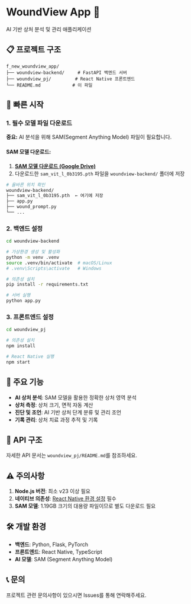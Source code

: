 # WoundView App 🏥

AI 기반 상처 분석 및 관리 애플리케이션

## 📋 프로젝트 구조

```
f_new_woundview_app/
├── woundview-backend/     # FastAPI 백엔드 서버
├── woundview_pj/         # React Native 프론트엔드
└── README.md            # 이 파일
```

## 🚀 빠른 시작

### 1. 필수 모델 파일 다운로드

**중요:** AI 분석을 위해 SAM(Segment Anything Model) 파일이 필요합니다.

#### SAM 모델 다운로드:
1. **[SAM 모델 다운로드 (Google Drive)](https://drive.google.com/file/d/1mSDSxE5y0lsdnPO9bkr-TDOl8XQ7R0g_/view?usp=drive_link)**
2. 다운로드한 `sam_vit_l_0b3195.pth` 파일을 `woundview-backend/` 폴더에 저장

```bash
# 올바른 위치 확인
woundview-backend/
├── sam_vit_l_0b3195.pth  ← 여기에 저장
├── app.py
├── wound_prompt.py
└── ...
```

### 2. 백엔드 설정

```bash
cd woundview-backend

# 가상환경 생성 및 활성화
python -m venv .venv
source .venv/bin/activate  # macOS/Linux
# .venv\Scripts\activate   # Windows

# 의존성 설치
pip install -r requirements.txt

# 서버 실행
python app.py
```

### 3. 프론트엔드 설정

```bash
cd woundview_pj

# 의존성 설치
npm install

# React Native 실행
npm start
```

## 🔧 주요 기능

- **AI 상처 분석**: SAM 모델을 활용한 정확한 상처 영역 분석
- **상처 측정**: 상처 크기, 면적 자동 계산
- **진단 및 조언**: AI 기반 상처 단계 분류 및 관리 조언
- **기록 관리**: 상처 치료 과정 추적 및 기록

## 📱 API 구조

자세한 API 문서는 `woundview_pj/README.md`를 참조하세요.

## ⚠️ 주의사항

1. **Node.js 버전**: 최소 v23 이상 필요
2. **네이티브 의존성**: [React Native 환경 설정](https://reactnative.dev/docs/environment-setup#installing-dependencies) 필수
3. **SAM 모델**: 1.19GB 크기의 대용량 파일이므로 별도 다운로드 필요

## 🛠️ 개발 환경

- **백엔드**: Python, Flask, PyTorch
- **프론트엔드**: React Native, TypeScript
- **AI 모델**: SAM (Segment Anything Model)

## 📞 문의

프로젝트 관련 문의사항이 있으시면 Issues를 통해 연락해주세요.
